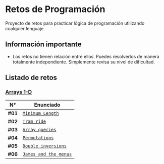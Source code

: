 # Retos de Programación

Proyecto de retos para practicar lógica de programación utilizando cualquier lenguaje.

## Información importante

- Los retos no tienen relación entre ellos. Puedes resolverlos de manera totalmente independiente. Simplemente revisa su nivel de dificultad.

## Listado de retos

### [Arrays 1-D](./Arrays/1D/README.md)

| N°      | Enunciado                                                          |
| ------- | ------------------------------------------------------------------ |
| **#01** | [`Minimum Length`](./Arrays/1D/Minimum-Length/README.md)           |
| **#02** | [`Tram ride`](./Arrays/1D/Tram-Ride/README.md)                     |
| **#03** | [`Array queries`](./Arrays/1D/Array-Queries/README.md)             |
| **#04** | [`Permutations`](./Arrays/1D/Permutations/README.md)               |
| **#05** | [`Double inversions`](./Arrays/1D/Double-Inversions/README.md)     |
| **#06** | [`James and the menus`](./Arrays/1D/James-and-the-menus/README.md) |
